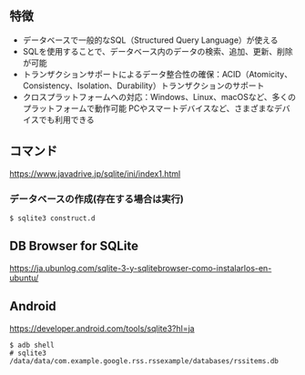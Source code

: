 ## 特徴
- データベースで一般的なSQL（Structured Query Language）が使える
- SQLを使用することで、データベース内のデータの検索、追加、更新、削除が可能
- トランザクションサポートによるデータ整合性の確保：ACID（Atomicity、Consistency、Isolation、Durability）トランザクションのサポート
- クロスプラットフォームへの対応：Windows、Linux、macOSなど、多くのプラットフォームで動作可能 PCやスマートデバイスなど、さまざまなデバイスでも利用できる

## コマンド
https://www.javadrive.jp/sqlite/ini/index1.html

### データベースの作成(存在する場合は実行)
```
$ sqlite3 construct.d
```
## DB Browser for SQLite
https://ja.ubunlog.com/sqlite-3-y-sqlitebrowser-como-instalarlos-en-ubuntu/

## Android
https://developer.android.com/tools/sqlite3?hl=ja
```
$ adb shell
# sqlite3 /data/data/com.example.google.rss.rssexample/databases/rssitems.db
```
